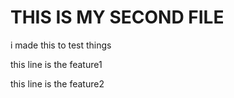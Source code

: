 # THIS IS MY SECOND FILE

i made this to test things 

this line is the feature1

this line is the feature2
